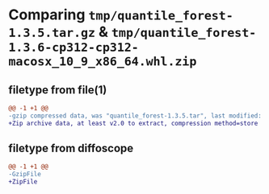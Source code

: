 # Comparing `tmp/quantile_forest-1.3.5.tar.gz` & `tmp/quantile_forest-1.3.6-cp312-cp312-macosx_10_9_x86_64.whl.zip`

## filetype from file(1)

```diff
@@ -1 +1 @@
-gzip compressed data, was "quantile_forest-1.3.5.tar", last modified: Mon Apr 15 14:27:24 2024, max compression
+Zip archive data, at least v2.0 to extract, compression method=store
```

## filetype from diffoscope

```diff
@@ -1 +1 @@
-GzipFile
+ZipFile
```

